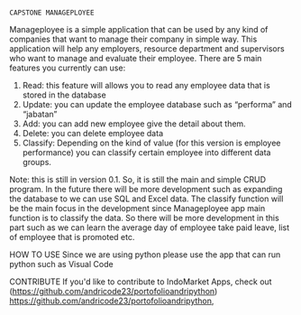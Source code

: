                                                                                              CAPSTONE MANAGEPLOYEE

Manageployee is a simple application that can be used by any kind of companies that want to manage their company in simple way. This application will help any employers, resource department and supervisors who want to manage and evaluate their employee. There are 5 main features you currently can use:

1.	 Read: this feature will allows you to read any employee data that is stored in the database
2.	Update: you can update the employee database such as “performa” and “jabatan”
3.	Add: you can add new employee give the detail about them.
4.	Delete: you can delete employee data
5.	Classify: Depending on the kind of value (for this version is employee performance) you can classify certain employee into different data groups.


Note: this is still in version 0.1. So, it is still the main and simple CRUD program. In the future there will be more development such as expanding the database to we can use SQL and Excel data. The classify function will be the main focus in the development since Manageployee app main function is to classify the data. So there will be more development in this part such as we can learn the average day of employee take paid leave, list of employee that is promoted etc. 

 
 HOW TO USE
Since we are using python please use the app that can run python such as Visual Code

CONTRIBUTE
If you'd like to contribute to IndoMarket Apps, check out (https://github.com/andricode23/portofolioandripython) https://github.com/andricode23/portofolioandripython, 
